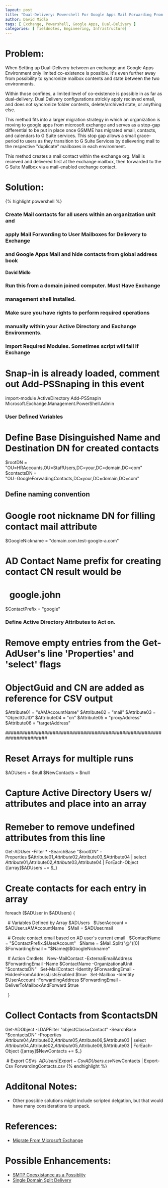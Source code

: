 ```yaml
---
layout: post
title: "Dual-Delivery: Powershell For Google Apps Mail Forwarding From Exchange"
author: David Midlo
tags: [ Exchange, Powershell, Google Apps, Dual-Delivery ]
categories: [ fieldnotes, Engineering, Infrastructure]
---
```

# Problem:
When Setting up Dual-Delivery between an exchange and Google Apps Environment only limited co-existence is possible.  It's even further away from possibility to syncronize mailbox contents and state between the two environments.  

Within those confines, a limited level of co-existence is possible in as far as dual-delivery.  Dual Delivery configurations strickly apply recieved email, and does not syncronize folder contents, delete/archived state, or anything else.

This method fits into a larger migration strategy in which an organization is moving to google apps from microsoft exchange and serves as a stop-gap differential to be put in place once GSMME has migrated email, contacts, and calendars to G Suite services.  This stop gap allows a small grace-period to users as they transition to G Suite Services by delievering mail to the respective "duplicate" mailboxes in each environment. 

This method creates a mail contact within the exchange org.  Mail is recieved and delivered first at the exchange mailbox, then forwarded to the G Suite Mailbox via a mail-enabled exchange contact. 

# Solution:
{% highlight powershell %}
### Create Mail contacts for all users within an organization unit and
### apply Mail Forwarding to User Mailboxes for Delievery to Exchange
### and Google Apps Mail and hide contacts from global address book
#### David Midlo

### Run this from a domain joined computer. Must Have Exchange
### management shell installed.
### Make sure you have rights to perform required operations 
### manually within your Active Directory and Exchange Environments.

### Import Required Modules. Sometimes script will fail if Exchange
# Snap-in is already loaded, comment out Add-PSSnaping in this event
import-module ActiveDirectory
Add-PSSnapin Microsoft.Exchange.Management.PowerShell.Admin

### User Defined Variables
# Define Base Disinguished Name and Destination DN for created contacts
$rootDN = "OU=HRAccounts,OU=StaffUsers,DC=your,DC=domain,DC=com"
$contactsDN = "OU=GoogleForwadingContacts,DC=your,DC=domain,DC=com"

## Define naming convention
# Google root nickname DN for filling contact mail attribute
$GoogleNickname = "domain.com.test-google-a.com"
# AD Contact Name prefix for creating contact CN result would be
#   google.john
$ContactPrefix = "google"

### Define Active Directory Attributes to Act on. 
# Remove empty entries from the Get-AdUser's line 'Properties' and 'select' flags
# ObjectGuid and CN are added as reference for CSV output
$Attribute01 = "sAMAccountName"
$Attribute02 = "mail"
$Attribute03 = "ObjectGUID"
$Attribute04 = "cn"
$Attribute05 = "proxyAddress"
$Attribute06 = "targetAddress"

#######################################################################
# Reset Arrays for multiple runs
$ADUsers = $null
$NewContacts = $null

# Capture Active Directory Users w/ attributes and place into an array
# Remeber to remove undefined attributes from this line
Get-ADUser -Filter * -SearchBase "$rootDN" -Properties $Attribute01,$Attribute02,$Attribute03,$Attribute04 | select $Attribute01,$Attribute02,$Attribute03,$Attribute04 | ForEach-Object {[array]$ADUsers += $_} 

# Create contacts for each entry in array
foreach ($ADUser in $ADUsers) {

  # Variables Defined by Array $ADUsers
  $UserAccount = $ADUser.sAMAccountName
  $Mail = $ADUser.mail 

  # Create contact email based on AD user's current email
  $ContactName = "$ContactPrefix.$UserAccount"
  $Name = $Mail.Split("@")[0]
  $ForwardingEmail = "$Name@$GoogleNickname"

  # Action Cmdlets
  New-MailContact -ExternalEmailAddress $ForwardingEmail -Name $ContactName -OrganizationalUnit "$contactsDN"
  Set-MailContact -Identity $ForwardingEmail -HiddenFromAddressListsEnabled $true
  Set-Mailbox -Identity $UserAccount -ForwardingAddress $ForwardingEmail -DeliverToMailboxAndForward $true

  } 

# Collect Contacts from $contactsDN
Get-ADObject -LDAPFilter "objectClass=Contact" -SearchBase "$contactsDN" -Properties $Attribute04,$Attribute02,$Attribute05,$Attribute06,$Attribute03 | select $Attribute04,$Attribute02,$Attribute05,$Attribute06,$Attribute03 | ForEach-Object {[array]$NewContacts += $_}

 # Export CSVs
 $ADUsers | Export-Csv ADUsers.csv
 $NewContacts | Export-Csv ForwardingContacts.csv
{% endhighlight %}


# Additonal Notes:
- Other possible solutions might include scripted delgation, but that would have many considerations to unpack.


# References:
- [Migrate From Microsoft Exchange](https://support.google.com/a/answer/180898?hl=en)

# Possible Enhancements:
- [SMTP Coesxistance as a Possiblity](https://mymicrosoftexchange.wordpress.com/2015/06/21/how-to-configure-mail-flow-coexistence-between-gapps-and-o365-using-internal-relay-domains-and-mail-users/)
- [Single Domain Split Delivery](https://community.spiceworks.com/how_to/38537-ms-exchange-and-google-apps-split-delivery-for-single-domain-name-k-12-school-sample-shown)

